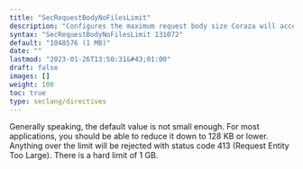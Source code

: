 ```yaml
---
title: "SecRequestBodyNoFilesLimit"
description: "Configures the maximum request body size Coraza will accept for buffering, excluding the size of any files being transported in the request. This directive is useful to reduce susceptibility to DoS attacks when someone is sending request bodies of very large sizes. Web applications that require file uploads must configure SecRequestBodyLimit to a high value, but because large files are streamed to disk, file uploads will not increase memory consumption. However, it’s still possible for someone to take advantage of a large request body limit and send non-upload requests with large body sizes. This directive eliminates that loophole."
syntax: "SecRequestBodyNoFilesLimit 131072"
default: "1048576 (1 MB)"
date: ""
lastmod: "2023-01-26T13:50:31&#43;01:00"
draft: false
images: []
weight: 100
toc: true
type: seclang/directives
---
```


Generally speaking, the default value is not small enough. For most applications, you
should be able to reduce it down to 128 KB or lower. Anything over the limit will be
rejected with status code 413 (Request Entity Too Large). There is a hard limit of 1 GB.

